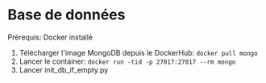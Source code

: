 # Base de données
Prérequis: Docker installé
1. Télécharger l'image MongoDB depuis le DockerHub: `docker pull mongo`
2. Lancer le container: `docker run -tid -p 27017:27017 --rm mongo`
3. Lancer init_db_if_empty.py